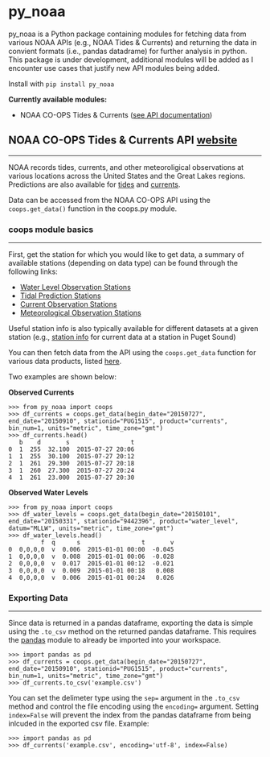 # py_noaa
py_noaa is a Python package containing modules for fetching data from various NOAA APIs (e.g., NOAA Tides & Currents) and returning the data in convient formats (i.e., pandas datadrame) for further analysis in python. This package is under development, additional modules will be added as I encounter use cases that justify new API modules being added.

Install with `pip install py_noaa`

**Currently available modules:**
- NOAA CO-OPS Tides & Currents ([see API documentation](https://tidesandcurrents.noaa.gov/api/))

## NOAA CO-OPS Tides & Currents API [website](https://tidesandcurrents.noaa.gov/)
---
NOAA records tides, currents, and other meteoroligical observations at various locations across the United States and the Great Lakes regions. Predictions are also available for [tides](https://tidesandcurrents.noaa.gov/tide_predictions.html) and [currents](https://tidesandcurrents.noaa.gov/noaacurrents/Help).

Data can be accessed from the NOAA CO-OPS API using the `coops.get_data()` function in the coops.py module.

### coops module basics
---
First, get the station for which you would like to get data, a summary of available stations (depending on data type) can be found through the following links:

- [Water Level Observation Stations](https://tidesandcurrents.noaa.gov/stations.html?type=Water+Levels)
- [Tidal Prediction Stations](https://tidesandcurrents.noaa.gov/tide_predictions.html)
- [Current Observation Stations](https://tidesandcurrents.noaa.gov/cdata/StationList?type=Current+Data&filter=active)
- [Meteorological Observation Stations](https://tidesandcurrents.noaa.gov/stations.html?type=Meteorological%20Observations)

Useful station info is also typically available for different datasets at a given station (e.g., [station info](https://tidesandcurrents.noaa.gov/cdata/StationInfo?id=PUG1515) for current data at a station in Puget Sound)

You can then fetch data from the API using the `coops.get_data` function for various data products, listed [here](https://tidesandcurrents.noaa.gov/api/#products). 

Two examples are shown below:

**Observed Currents**
```
>>> from py_noaa import coops
>>> df_currents = coops.get_data(begin_date="20150727", end_date="20150910", stationid="PUG1515", product="currents", bin_num=1, units="metric", time_zone="gmt")
>>> df_currents.head()
   b    d       s                 t
0  1  255  32.100  2015-07-27 20:06
1  1  255  30.100  2015-07-27 20:12
2  1  261  29.300  2015-07-27 20:18
3  1  260  27.300  2015-07-27 20:24
4  1  261  23.000  2015-07-27 20:30
```

**Observed Water Levels**

```
>>> from py_noaa import coops
>>> df_water_levels = coops.get_data(begin_date="20150101", end_date="20150331", stationid="9442396", product="water_level", datum="MLLW", units="metric", time_zone="gmt")
>>> df_water_levels.head()
         f  q      s                 t       v
0  0,0,0,0  v  0.006  2015-01-01 00:00  -0.045
1  0,0,0,0  v  0.008  2015-01-01 00:06  -0.028
2  0,0,0,0  v  0.017  2015-01-01 00:12  -0.021
3  0,0,0,0  v  0.009  2015-01-01 00:18   0.008
4  0,0,0,0  v  0.006  2015-01-01 00:24   0.026
```

### Exporting Data 
---
Since data is returned in a pandas dataframe, exporting the data is simple using the `.to_csv` method on the returned pandas dataframe. This requires the [pandas](https://pandas.pydata.org/) module to already be imported into your workspace.

``` 
>>> import pandas as pd
>>> df_currents = coops.get_data(begin_date="20150727", end_date="20150910", stationid="PUG1515", product="currents", bin_num=1, units="metric", time_zone="gmt")
>>> df_currents.to_csv('example.csv')
```

You can set the delimeter type using the `sep=` argument in the `.to_csv` method and control the file encoding using the `encoding=` argument. Setting `index=False` will prevent the index from the pandas dataframe from being inlcuded in the exported csv file. Example:

```
>>> import pandas as pd
>>> df_currents('example.csv', encoding='utf-8', index=False)
```